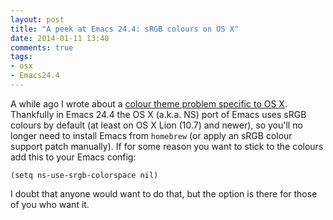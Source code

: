 ```yaml
---
layout: post
title: "A peek at Emacs 24.4: sRGB colours on OS X"
date: 2014-01-11 13:40
comments: true
tags:
- osx
- Emacs24.4
---
```


A while ago I wrote about a
[colour theme problem specific to OS X](http://emacsredux.com/blog/2013/08/21/color-themes-redux/).
Thankfully in Emacs 24.4 the OS X (a.k.a. NS) port of Emacs uses sRGB
colours by default (at least on OS X Lion (10.7) and newer), so you'll
no longer need to install Emacs from `homebrew` (or apply an sRGB
colour support patch manually). If for some reason you want to stick
to the colours add this to your Emacs config:

``` elisp
(setq ns-use-srgb-colorspace nil)
```

I doubt that anyone would want to do that, but the option is there for those of you who want it.
